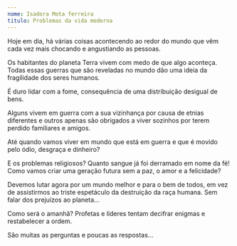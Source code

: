 ```yaml
---
nome: Isadora Mota ferreira
titulo: Problemas da vida moderna
---
```


Hoje em dia, há várias coisas acontecendo ao redor do mundo que vêm cada vez mais chocando e angustiando as pessoas.

Os habitantes do planeta Terra vivem com medo de que algo aconteça. Todas essas guerras que são reveladas no mundo dão uma ideia da fragilidade dos seres humanos.

É duro lidar com a fome, consequência de uma distribuição desigual de bens.

Alguns vivem em guerra com a sua vizinhança por causa de etnias diferentes e outros apenas são obrigados a viver sozinhos por terem perdido familiares e amigos.

Até quando vamos viver em mundo que está em guerra e que é movido pelo ódio, desgraça e dinheiro?

E os problemas religiosos? Quanto sangue já foi derramado em nome da fé! Como vamos criar uma geração futura sem a paz, o amor e a felicidade?

Devemos lutar agora por um mundo melhor e para o bem de todos, em vez de assistirmos ao triste espetáculo da destruição da raça humana. Sem falar dos prejuízos ao planeta...

Como será o amanhã?	
Profetas e líderes tentam decifrar enigmas e restabelecer a ordem.

São muitas as perguntas e poucas as respostas...
